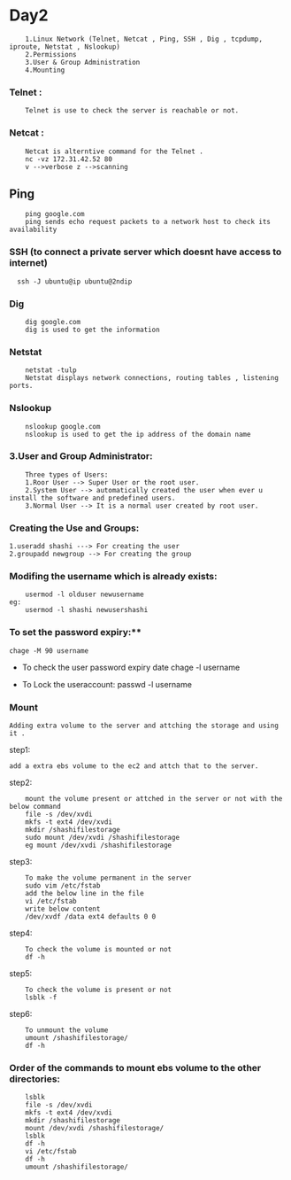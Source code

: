 # Day2
```
    1.Linux Network (Telnet, Netcat , Ping, SSH , Dig , tcpdump, iproute, Netstat , Nslookup)
    2.Permissions
    3.User & Group Administration
    4.Mounting
```

### Telnet :
```
    Telnet is use to check the server is reachable or not.
```
### Netcat :
```
    Netcat is alterntive command for the Telnet .
    nc -vz 172.31.42.52 80  
    v -->verbose z -->scanning
```
## Ping
```
    ping google.com  
    ping sends echo request packets to a network host to check its availability
```
### SSH (to connect a private server which doesnt have access to internet)
  ```
    ssh -J ubuntu@ip ubuntu@2ndip
  ```
### Dig
```
    dig google.com 
    dig is used to get the information
```
### Netstat
```
    netstat -tulp
    Netstat displays network connections, routing tables , listening ports.
```
### Nslookup
```
    nslookup google.com
    nslookup is used to get the ip address of the domain name
```
### 3.User and Group Administrator:
```
    Three types of Users:
    1.Roor User --> Super User or the root user.
    2.System User --> automatically created the user when ever u install the software and predefined users.
    3.Normal User --> It is a normal user created by root user.
```
### Creating the Use and Groups:
```
1.useradd shashi ---> For creating the user
2.groupadd newgroup --> For creating the group
```
### Modifing the username which is already exists:
```
    usermod -l olduser newusername
eg:
    usermod -l shashi newusershashi
```

### To set the password expiry:**
    chage -M 90 username

* To check the user password expiry date
    chage -l username

* To Lock the useraccount:
    passwd -l username


### Mount
    Adding extra volume to the server and attching the storage and using it .

step1:

    add a extra ebs volume to the ec2 and attch that to the server.

step2:
```
    mount the volume present or attched in the server or not with the below command
    file -s /dev/xvdi
    mkfs -t ext4 /dev/xvdi
    mkdir /shashifilestorage
    sudo mount /dev/xvdi /shashifilestorage
    eg mount /dev/xvdi /shashifilestorage
```
step3:
```
    To make the volume permanent in the server 
    sudo vim /etc/fstab
    add the below line in the file
    vi /etc/fstab
    write below content
    /dev/xvdf /data ext4 defaults 0 0
```
step4:
```
    To check the volume is mounted or not
    df -h
```
step5:
```
    To check the volume is present or not
    lsblk -f
```
step6:
```
    To unmount the volume
    umount /shashifilestorage/
    df -h
```

### Order of the commands to mount ebs volume to the other directories:
```
    lsblk
    file -s /dev/xvdi
    mkfs -t ext4 /dev/xvdi
    mkdir /shashifilestorage
    mount /dev/xvdi /shashifilestorage/
    lsblk
    df -h
    vi /etc/fstab
    df -h
    umount /shashifilestorage/
```




